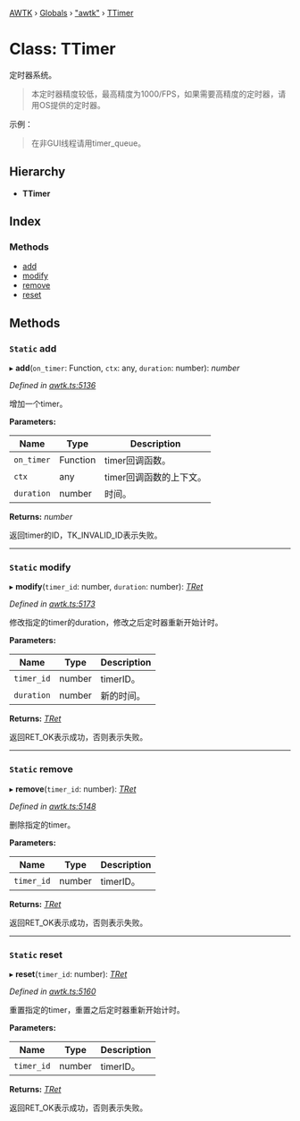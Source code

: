 [AWTK](../README.md) › [Globals](../globals.md) › ["awtk"](../modules/_awtk_.md) › [TTimer](_awtk_.ttimer.md)

# Class: TTimer

定时器系统。

> 本定时器精度较低，最高精度为1000/FPS，如果需要高精度的定时器，请用OS提供的定时器。

示例：

> 在非GUI线程请用timer\_queue。

## Hierarchy

* **TTimer**

## Index

### Methods

* [add](_awtk_.ttimer.md#static-add)
* [modify](_awtk_.ttimer.md#static-modify)
* [remove](_awtk_.ttimer.md#static-remove)
* [reset](_awtk_.ttimer.md#static-reset)

## Methods

### `Static` add

▸ **add**(`on_timer`: Function, `ctx`: any, `duration`: number): *number*

*Defined in [awtk.ts:5136](https://github.com/zlgopen/awtk-binding/blob/066f953/tools/code_gen/js/output/awtk.ts#L5136)*

增加一个timer。

**Parameters:**

Name | Type | Description |
------ | ------ | ------ |
`on_timer` | Function | timer回调函数。 |
`ctx` | any | timer回调函数的上下文。 |
`duration` | number | 时间。  |

**Returns:** *number*

返回timer的ID，TK_INVALID_ID表示失败。

___

### `Static` modify

▸ **modify**(`timer_id`: number, `duration`: number): *[TRet](../enums/_awtk_.tret.md)*

*Defined in [awtk.ts:5173](https://github.com/zlgopen/awtk-binding/blob/066f953/tools/code_gen/js/output/awtk.ts#L5173)*

修改指定的timer的duration，修改之后定时器重新开始计时。

**Parameters:**

Name | Type | Description |
------ | ------ | ------ |
`timer_id` | number | timerID。 |
`duration` | number | 新的时间。  |

**Returns:** *[TRet](../enums/_awtk_.tret.md)*

返回RET_OK表示成功，否则表示失败。

___

### `Static` remove

▸ **remove**(`timer_id`: number): *[TRet](../enums/_awtk_.tret.md)*

*Defined in [awtk.ts:5148](https://github.com/zlgopen/awtk-binding/blob/066f953/tools/code_gen/js/output/awtk.ts#L5148)*

删除指定的timer。

**Parameters:**

Name | Type | Description |
------ | ------ | ------ |
`timer_id` | number | timerID。  |

**Returns:** *[TRet](../enums/_awtk_.tret.md)*

返回RET_OK表示成功，否则表示失败。

___

### `Static` reset

▸ **reset**(`timer_id`: number): *[TRet](../enums/_awtk_.tret.md)*

*Defined in [awtk.ts:5160](https://github.com/zlgopen/awtk-binding/blob/066f953/tools/code_gen/js/output/awtk.ts#L5160)*

重置指定的timer，重置之后定时器重新开始计时。

**Parameters:**

Name | Type | Description |
------ | ------ | ------ |
`timer_id` | number | timerID。  |

**Returns:** *[TRet](../enums/_awtk_.tret.md)*

返回RET_OK表示成功，否则表示失败。
